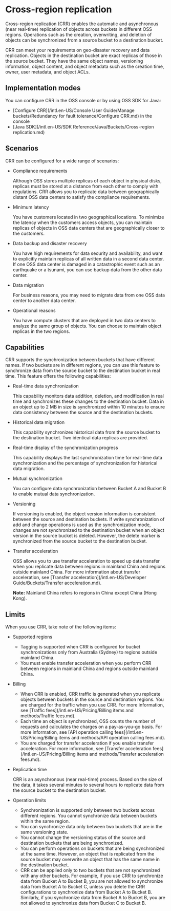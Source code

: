 # Cross-region replication

Cross-region replication \(CRR\) enables the automatic and asynchronous \(near real-time\) replication of objects across buckets in different OSS regions. Operations such as the creation, overwriting, and deletion of objects can be synchronized from a source bucket to a destination bucket.

CRR can meet your requirements on geo-disaster recovery and data replication. Objects in the destination bucket are exact replicas of those in the source bucket. They have the same object names, versioning information, object content, and object metadata such as the creation time, owner, user metadata, and object ACLs.

## Implementation modes

You can configure CRR in the OSS console or by using OSS SDK for Java:

-   [Configure CRR](/intl.en-US/Console User Guide/Manage buckets/Redundancy for fault tolerance/Configure CRR.md) in the console
-   [Java SDK](/intl.en-US/SDK Reference/Java/Buckets/Cross-region replication.md)

## Scenarios

CRR can be configured for a wide range of scenarios:

-   Compliance requirements

    Although OSS stores multiple replicas of each object in physical disks, replicas must be stored at a distance from each other to comply with regulations. CRR allows you to replicate data between geographically distant OSS data centers to satisfy the compliance requirements.

-   Minimum latency

    You have customers located in two geographical locations. To minimize the latency when the customers access objects, you can maintain replicas of objects in OSS data centers that are geographically closer to the customers.

-   Data backup and disaster recovery

    You have high requirements for data security and availability, and want to explicitly maintain replicas of all written data in a second data center. If one OSS data center is damaged in a catastrophic event such as an earthquake or a tsunami, you can use backup data from the other data center.

-   Data migration

    For business reasons, you may need to migrate data from one OSS data center to another data center.

-   Operational reasons

    You have compute clusters that are deployed in two data centers to analyze the same group of objects. You can choose to maintain object replicas in the two regions.


## Capabilities

CRR supports the synchronization between buckets that have different names. If two buckets are in different regions, you can use this feature to synchronize data from the source bucket to the destination bucket in real time. This feature offers the following capabilities:

-   Real-time data synchronization

    This capability monitors data addition, deletion, and modification in real time and synchronizes these changes to the destination bucket. Data in an object up to 2 MB in size is synchronized within 10 minutes to ensure data consistency between the source and the destination buckets.

-   Historical data migration

    This capability synchronizes historical data from the source bucket to the destination bucket. Two identical data replicas are provided.

-   Real-time display of the synchronization progress

    This capability displays the last synchronization time for real-time data synchronization and the percentage of synchronization for historical data migration.

-   Mutual synchronization

    You can configure data synchronization between Bucket A and Bucket B to enable mutual data synchronization.

-   Versioning

    If versioning is enabled, the object version information is consistent between the source and destination buckets. If write synchronization of add and change operations is used as the synchronization mode, changes are not synchronized to the destination bucket when an object version in the source bucket is deleted. However, the delete marker is synchronized from the source bucket to the destination bucket.

-   Transfer acceleration

    OSS allows you to use transfer acceleration to speed up data transfer when you replicate data between regions in mainland China and regions outside mainland China. For more information about transfer acceleration, see [Transfer acceleration](/intl.en-US/Developer Guide/Buckets/Transfer acceleration.md).

    **Note:** Mainland China refers to regions in China except China \(Hong Kong\).


## Limits

When you use CRR, take note of the following items:

-   Supported regions
    -   Tagging is supported when CRR is configured for bucket synchronizations only from Australia \(Sydney\) to regions outside mainland China.
    -   You must enable transfer acceleration when you perform CRR between regions in mainland China and regions outside mainland China.
-   Billing
    -   When CRR is enabled, CRR traffic is generated when you replicate objects between buckets in the source and destination regions. You are charged for the traffic when you use CRR. For more information, see [Traffic fees](/intl.en-US/Pricing/Billing items and methods/Traffic fees.md).
    -   Each time an object is synchronized, OSS counts the number of requests and calculates the charges on a pay-as-you-go basis. For more information, see [API operation calling fees](/intl.en-US/Pricing/Billing items and methods/API operation calling fees.md).
    -   You are charged for transfer acceleration if you enable transfer acceleration. For more information, see [Transfer acceleration fees](/intl.en-US/Pricing/Billing items and methods/Transfer acceleration fees.md).
-   Replication time

    CRR is an asynchronous \(near real-time\) process. Based on the size of the data, it takes several minutes to several hours to replicate data from the source bucket to the destination bucket.

-   Operation limits
    -   Synchronization is supported only between two buckets across different regions. You cannot synchronize data between buckets within the same region.
    -   You can synchronize data only between two buckets that are in the same versioning state.
    -   You cannot change the versioning status of the source and destination buckets that are being synchronized.
    -   You can perform operations on buckets that are being synchronized at the same time. However, an object that is replicated from the source bucket may overwrite an object that has the same name in the destination bucket.
    -   CRR can be applied only to two buckets that are not synchronized with any other buckets. For example, if you use CRR to synchronize data from Bucket A to Bucket B, you are not allowed to synchronize data from Bucket A to Bucket C, unless you delete the CRR configurations to synchronize data from Bucket A to Bucket B. Similarly, if you synchronize data from Bucket A to Bucket B, you are not allowed to synchronize data from Bucket C to Bucket B.

